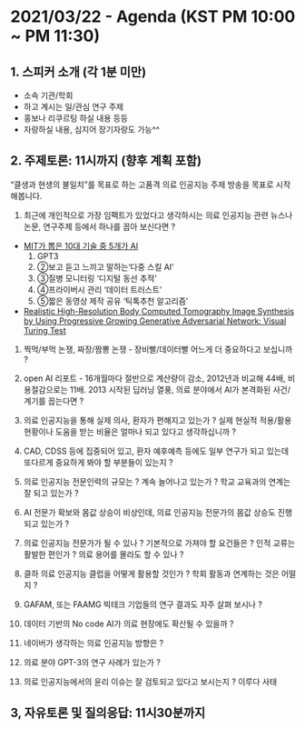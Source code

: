 # 2021/03/22 - Agenda (KST PM 10:00 ~ PM 11:30)

## 1. 스피커 소개 (각 1분 미만)
* 소속 기관/학회
* 하고 계시는 일/관심 연구 주제
* 홍보나 리쿠르팅 하실 내용 등등
* 자랑하실 내용, 심지어 장기자랑도 가능^^

## 2. 주제토론: 11시까지 (향후 계획 포함)

“클생과 현생의 불일치”를 목표로 하는 고품격 의료 인공지능 주제 방송을 목표로 시작해봅니다. 

1. 최근에 개인적으로 가장 임팩트가 있었다고 생각하시는 의료 인공지능 관련  뉴스나 논문, 연구주제 등에서 하나를 꼽아 보신다면 ?
  * [MIT가 뽑은 10대 기술 중 5개가 AI](https://www.hankyung.com/international/article/202103168636i?fbclid=IwAR2IcPC9m_fz2tPWBJQh0UA5OYexAj2gCALY-85LB1XoiEbOPpZbLkcyi9o)
     1. GPT3
     1. ②보고 듣고 느끼고 말하는‘다중 스킬 AI’
     1. ③질병 모니터링 ‘디지털 동선 추적’
     1. ④프라이버시 관리 ‘데이터 트러스트’
     1. ⑤짧은 동영상 제작 공유 ‘틱톡추천 알고리즘’
  * [Realistic High-Resolution Body Computed Tomography Image Synthesis by Using Progressive Growing Generative Adversarial Network: Visual Turing Test](https://medinform.jmir.org/2021/3/e23328/?fbclid=IwAR0SiukWI0q2Vegl1QWhi1_YYouSEkyF2Lq-Ho6vIit3B6kIfcMfIX6FZ6A)

1. 찍먹/부먹 논쟁, 짜장/짬뽕 논쟁 - 장비빨/데이터빨 어느게 더 중요하다고 보십니까 ?  
   
1. open AI 리포트 - 16개월마다 절반으로 계산량이 감소, 2012년과 비교해 44배, 비용절감으로는 11배. 2013 시작된 딥러닝 열풍, 의료 분야에서 AI가 본격화된 사건/계기를 꼽는다면 ?   

1. 의료 인공지능을 통해 실제 의사, 환자가 편해지고 있는가 ? 실제 현실적 적용/활용 현황이나 도움을 받는 비율은 얼마나 되고 있다고 생각하십니까 ?       
 
1. CAD, CDSS 등에 집중되어 있고, 환자 예후예측 등에도 일부 연구가 되고 있는데 또다르게 중요하게 봐야 할 부분들이 있는지 ?      
 
1. 의료 인공지능 전문인력의 규모는 ? 계속 늘어나고 있는가 ? 학교 교육과의 연계는 잘 되고 있는가 ? 

1. AI 전문가 확보와 몸값 상승이 비상인데, 의료 인공지능 전문가의 몸값 상승도 진행되고 있는가 ?

1. 의료 인공지능 전문가가 될 수 있나 ? 기본적으로 가져야 할 요건들은 ? 인적 교류는 활발한 편인가 ? 의료 용어를 몰라도 할 수 있나 ?

1. 클하 의료 인공지능 클럽을 어떻게 활용할 것인가 ? 학회 활동과 연계하는 것은 어떨지 ?

1. GAFAM, 또는 FAAMG 빅테크 기업들의 연구 결과도 자주 살펴 보시나 ?

1. 데이터 기반의 No code AI가 의료 현장에도 확산될 수 있을까 ?

1. 네이버가 생각하는 의료 인공지능 방향은 ?

1. 의료 분야 GPT-3의 연구 사례가 있는가 ?

1. 의료 인공지능에서의 윤리 이슈는 잘 검토되고 있다고 보시는지 ? 이루다 사태

## 3, 자유토론 및 질의응답: 11시30분까지
